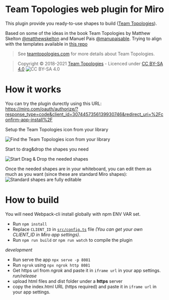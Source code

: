 # Team Topologies web plugin for Miro

This plugin provide you ready-to-use shapes to build ([Team Topologies](https://teamtopologies.com)).

Based on some of the ideas in the book Team Topologies by Matthew Skelton [@matthewskelton](https://github.com/matthewskelton) and Manuel Pais [@manupaisable](https://github.com/manupaisable).
Trying to align with the templates available in [this repo](https://github.com/TeamTopologies/Team-Shape-Templates#available-team-shapes)

> See [teamtopologies.com](https://teamtopologies.com) for more details about Team Topologies.

> Copyright © 2018-2021 [Team Topologies](https://teamtopologies.com) - Licenced under [CC BY-SA 4.0](https://creativecommons.org/licenses/by-sa/4.0/) ![CC BY-SA 4.0](https://camo.githubusercontent.com/15caa29e1c1eee97bbc907cf2c3bc05d89bdd029af302d0baceea292a68aa56c/68747470733a2f2f6c6963656e7365627574746f6e732e6e65742f6c2f62792d73612f332e302f38387833312e706e67)

# How it works

You can try the plugin durectly using this URL: https://miro.com/oauth/authorize/?response_type=code&client_id=3074457356139930746&redirect_uri=%2Fconfirm-app-install%2F

Setup the Team Topologies icon from your library

![Find the Team Topologies icon from your library](https://malparty.github.io/miro-team-topologies/readme-img/001.import_from_library.gif)

Start to drag&drop the shapes you need

![Start Drag & Drop the needed shapes](https://malparty.github.io/miro-team-topologies/readme-img/002.Start_drag_and_drop_new.gif)

Once the needed shapes are in your whiteboard, you can edit them as much as you want (since these are standard Miro shapes):
![Standard shapes are fully editable](https://malparty.github.io/miro-team-topologies/readme-img/003.Standard_Miro_shapes_fully_editable.gif)

# How to build

You will need Webpack-cli install globally with npm ENV VAR set.

- Run `npm install`
- Replace `CLIENT_ID` in [`src/config.ts`](src/config.ts) file _(You can get your own *CLIENT_ID* in Miro app settings)_.
- Run `npm run build` or `npm run watch` to compile the plugin

_development_

- Run serve the app `npx serve -p 8081`
- Run `ngrok` using `npx ngrok http 8081`
- Get https url from _ngrok_ and paste it in `iframe url` in your app settings.
  _run/release_
- upload html files and dist folder under a **https** server
- copy the index.html URL (https required) and paste it in `iframe url` in your app settings.
